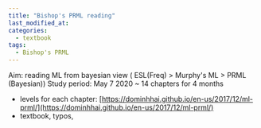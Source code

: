 ```yaml
---
title: "Bishop's PRML reading"
last_modified_at:
categories:
  - textbook
tags:
  - Bishop's PRML
---
```



Aim: reading ML from bayesian view ( ESL(Freq) > Murphy's ML > PRML (Bayesian))
Study period: May 7 2020 ~ 14 chapters for 4 months

- levels for each chapter: [https://dominhhai.github.io/en-us/2017/12/ml-prml/](https://dominhhai.github.io/en-us/2017/12/ml-prml/)
- textbook, typos, 

<!--stackedit_data:
eyJoaXN0b3J5IjpbLTU0MDY4MjQ3NSwtMTA0ODUzMTMwLDIwND
czMTc4MjUsNjc4NTIzNTIsNDUzNDY4MzNdfQ==
-->